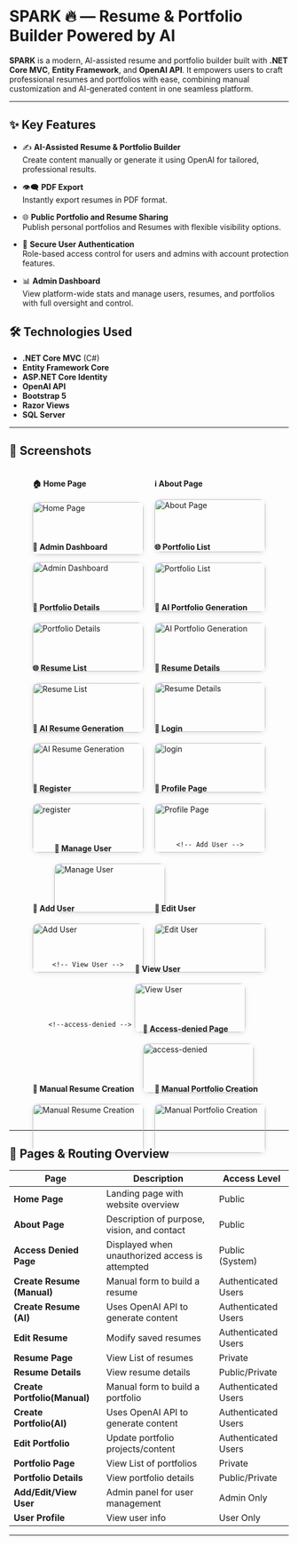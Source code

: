 # SPARK 🔥 — Resume & Portfolio Builder Powered by AI

**SPARK** is a modern, AI-assisted resume and portfolio builder built with **.NET Core MVC**, **Entity Framework**, and  **OpenAI API**. It empowers users to craft professional resumes and  portfolios with ease, combining manual customization and AI-generated content in one seamless platform.

---

## ✨ Key Features

- ✍️ **AI-Assisted Resume & Portfolio Builder**  
  Create content manually or generate it using OpenAI for tailored, professional results.

- 👁️‍🗨️ **PDF Export**  
  Instantly export resumes in PDF format.

- 🌐 **Public Portfolio and Resume Sharing**  
  Publish personal portfolios and Resumes with flexible visibility options.

- 🔐 **Secure User Authentication**  
  Role-based access control for users and admins with account protection features.

- 📊 **Admin Dashboard**  
  View platform-wide stats and manage users, resumes, and portfolios with full oversight and control.

## 🛠 Technologies Used

- **.NET Core MVC** (C#)
- **Entity Framework Core**
- **ASP.NET Core Identity**
- **OpenAI API**
- **Bootstrap 5**
- **Razor Views**
- **SQL Server**  

---
<!-- Screenshot Gallery -->
<h2>📸 Screenshots</h2>

<div style="display: flex; flex-wrap: wrap; gap: 20px; justify-content: center;">

  <!-- Home Page -->
  <div style="flex: 1 1 300px; max-width: 200px;">
    <h4>🏠 Home Page</h4>
    <img src="screenshots/home.png" alt="Home Page"
         style="width: 100%; border-radius: 10px; box-shadow: 0 2px 8px rgba(0,0,0,0.1); margin-bottom: 12px;" />
  </div>

  <!-- About Page -->
  <div style="flex: 1 1 300px; max-width: 200px;">
    <h4>ℹ️ About Page</h4>
    <img src="screenshots/about.png" alt="About Page"
         style="width: 100%; border-radius: 10px; box-shadow: 0 2px 8px rgba(0,0,0,0.1); margin-bottom: 12px;" />
  </div>

  <!-- Admin Dashboard -->
  <div style="flex: 1 1 300px; max-width: 200px;">
    <h4>👤 Admin Dashboard</h4>
    <img src="screenshots/dashboard.png" alt="Admin Dashboard"
         style="width: 100%; border-radius: 10px; box-shadow: 0 2px 8px rgba(0,0,0,0.1); margin-bottom: 12px;" />
  </div>

 <!-- Portfolio List -->
  <div style="flex: 1 1 300px; max-width: 200px;">
    <h4>🌐 Portfolio List</h4>
    <img src="screenshots/portfolio.png" alt="Portfolio List"
         style="width: 100%; border-radius: 10px; box-shadow: 0 2px 8px rgba(0,0,0,0.1); margin-bottom: 12px;" />
  </div>

   <!-- Portfolio Details -->
  <div style="flex: 1 1 300px; max-width: 200px;">
    <h4>🧾 Portfolio Details</h4>
    <img src="screenshots/PortfolioD.png" alt="Portfolio Details"
         style="width: 100%; border-radius: 10px; box-shadow: 0 2px 8px rgba(0,0,0,0.1); margin-bottom: 12px;" />
  </div>

 
  <!-- AI Portfolio Generation -->
  <div style="flex: 1 1 300px; max-width: 200px;">
    <h4>🤖 AI Portfolio Generation</h4>
    <img src="screenshots/ai-Pgenerate.png" alt="AI Portfolio Generation"
         style="width: 100%; border-radius: 10px; box-shadow: 0 2px 8px rgba(0,0,0,0.1); margin-bottom: 12px;" />
  </div>

 <!-- Resume List -->
  <div style="flex: 1 1 300px; max-width: 200px;">
    <h4>🌐 Resume List</h4>
    <img src="screenshots/resume.png" alt="Resume List"
         style="width: 100%; border-radius: 10px; box-shadow: 0 2px 8px rgba(0,0,0,0.1); margin-bottom: 12px;" />
  </div>

  <!-- Resume Details -->
  <div style="flex: 1 1 300px; max-width: 200px;">
    <h4>🧾 Resume Details</h4>
    <img src="screenshots/resumeD.png" alt="Resume Details"
         style="width: 100%; border-radius: 10px; box-shadow: 0 2px 8px rgba(0,0,0,0.1); margin-bottom: 12px;" />
  </div>

   <!-- AI Resume Generation -->
  <div style="flex: 1 1 300px; max-width: 200px;">
    <h4>🤖 AI Resume Generation</h4>
    <img src="screenshots/ai-Rgenerate.png" alt="AI Resume Generation"
         style="width: 100%; border-radius: 10px; box-shadow: 0 2px 8px rgba(0,0,0,0.1); margin-bottom: 12px;" />
  </div>

 <!-- Login -->
  <div style="flex: 1 1 300px; max-width: 200px;">
    <h4>📝 Login </h4>
    <img src="screenshots/login.png" alt="login"
         style="width: 100%; border-radius: 10px; box-shadow: 0 2px 8px rgba(0,0,0,0.1); margin-bottom: 12px;" />
  </div>

   <!--Register -->
  <div style="flex: 1 1 300px; max-width: 200px;">
    <h4>📝 Register </h4>
    <img src="screenshots/register.png" alt="register"
         style="width: 100%; border-radius: 10px; box-shadow: 0 2px 8px rgba(0,0,0,0.1); margin-bottom: 12px;" />
  </div>

   <!-- Profile Page -->
  <div style="flex: 1 1 300px; max-width: 200px;">
    <h4>👤 Profile Page</h4>
    <img src="screenshots/profile.png" alt="Profile Page"
         style="width: 100%; border-radius: 10px; box-shadow: 0 2px 8px rgba(0,0,0,0.1); margin-bottom: 12px;" />
  </div>

 
   <!-- Manage User -->
  <div style="flex: 1 1 300px; max-width: 200px;">
    <h4>📝 Manage User</h4>
    <img src="screenshots/manage-user.png" alt="Manage User"
         style="width: 100%; border-radius: 10px; box-shadow: 0 2px 8px rgba(0,0,0,0.1); margin-bottom: 12px;" />
  </div>

    <!-- Add User -->
  <div style="flex: 1 1 300px; max-width: 200px;">
    <h4>📝 Add User</h4>
    <img src="screenshots/add-user.png" alt="Add User"
         style="width: 100%; border-radius: 10px; box-shadow: 0 2px 8px rgba(0,0,0,0.1); margin-bottom: 12px;" />
  </div>

   <!-- Edit User -->
  <div style="flex: 1 1 300px; max-width: 200px;">
    <h4>📝 Edit User</h4>
    <img src="screenshots/edit-user.png" alt="Edit User"
         style="width: 100%; border-radius: 10px; box-shadow: 0 2px 8px rgba(0,0,0,0.1); margin-bottom: 12px;" />
  </div>

    <!-- View User -->
  <div style="flex: 1 1 300px; max-width: 200px;">
    <h4>📝 View User</h4>
    <img src="screenshots/view-user.png" alt="View User"
         style="width: 100%; border-radius: 10px; box-shadow: 0 2px 8px rgba(0,0,0,0.1); margin-bottom: 12px;" />
  </div>

     <!--access-denied -->
  <div style="flex: 1 1 300px; max-width: 200px;">
    <h4>📝 Access-denied Page</h4>
    <img src="screenshots/access-denied.png" alt="access-denied"
         style="width: 100%; border-radius: 10px; box-shadow: 0 2px 8px rgba(0,0,0,0.1); margin-bottom: 12px;" />
  </div>

 <!-- Manual Resume Creation -->
  <div style="flex: 1 1 300px; max-width: 200px;">
    <h4>📝 Manual Resume Creation</h4>
    <img src="screenshots/manual-Rcreate.png" alt="Manual Resume Creation"
         style="width: 100%; border-radius: 10px; box-shadow: 0 2px 8px rgba(0,0,0,0.1); margin-bottom: 12px;" />
  </div>

  <!-- Manual Portfolio Creation -->
  <div style="flex: 1 1 300px; max-width: 200px;">
    <h4>📝 Manual Portfolio Creation</h4>
    <img src="screenshots/manual-Pcreate.png" alt="Manual Portfolio Creation"
         style="width: 100%; border-radius: 10px; box-shadow: 0 2px 8px rgba(0,0,0,0.1); margin-bottom: 12px;" />
  </div>

</div>


---

## 📂 Pages & Routing Overview

| Page                        | Description                                     | Access Level         |
|-----------------------------|-------------------------------------------------|----------------------|
| **Home Page**               | Landing page with website overview              | Public               |
| **About Page**              | Description of purpose, vision, and contact     | Public               |
| **Access Denied Page**      | Displayed when unauthorized access is attempted | Public (System)      |
| **Create Resume (Manual)**  | Manual form to build a resume                   | Authenticated Users  |
| **Create Resume (AI)**      | Uses OpenAI API to generate content             | Authenticated Users  |
| **Edit Resume**             | Modify saved resumes                            | Authenticated Users  |
| **Resume Page**             | View List of resumes                            |Private               |
| **Resume Details**          | View  resume details                            |Public/Private        |
| **Create Portfolio(Manual)**| Manual form to build a portfolio                | Authenticated Users  |
| **Create Portfolio(AI)**    | Uses OpenAI API to generate content             | Authenticated Users  |
| **Edit Portfolio**          | Update portfolio projects/content               | Authenticated Users  |
| **Portfolio Page**          | View List of portfolios                         | Private              |
| **Portfolio Details**       | View  portfolio details                         |Public/Private        |
| **Add/Edit/View User**      | Admin panel for user management                 | Admin Only           |
| **User Profile**            | View user info                                  | User Only            |

---

